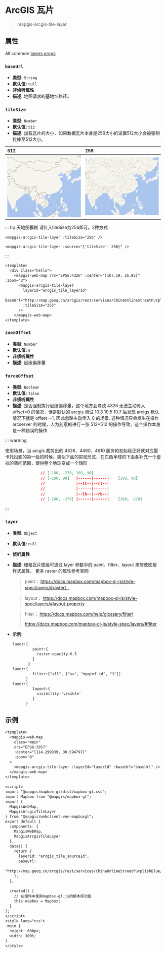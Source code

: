 # ArcGIS 瓦片

> mapgis-arcgis-tile-layer

## 属性

All common [layers props](/api/Layers/README.md#props)

### `baseUrl`

- **类型:** `String`
- **默认值:** `null`
- **非侦听属性**
- **描述:** 地图请求的基地址路径。

### `tileSize`
 - **类型:** `Number`
- **默认值:** `512`
- **描述:** 加载瓦片的大小，如果数据瓦片本身是256大小的设置512大小会被强制拉伸至512大小。

| 512                     | 256                     |
| :---------------------- | :---------------------- |
| ![512](../tile/512.png) | ![256](../tile/256.png) |

::: tip 天地图模糊
请传入tileSize为256即可，2种方式
``` vue
<mapgis-arcgis-tile-layer :tileSize="256" />
```
``` vue
<mapgis-arcgis-tile-layer :source="{'tileSize': 256}" />
```
:::

``` vue
<template>
  <div class="hello">
    <mapgis-web-map crs="EPSG:4326" :center="[107.19, 26.85]" :zoom="3">
      <mapgis-arcgis-tile-layer
        layerId="arcgis_tile_layerId"
        baseUrl="http://map.geoq.cn/arcgis/rest/services/ChinaOnlineStreetPurplishBlue/MapServer"
        :tileSize="256"
      />
    </mapgis-web-map>
</template>
```

### `zoomOffset`

- **类型:** `Number`
- **默认值:** `0`
- **非侦听属性**
- **描述:** 层级偏移量

### `forceOffset`

- **类型:** `Boolean`
- **默认值:** `false`
- **非侦听属性**
- **描述:** 是否强制执行层级偏移量，这个地方会导致 4326 无法主动传入 offset=0 的情况，但是默认的 arcgis 测试 10.3 10.5 10.7 后发现 arcigs 默认情况下就是 offset=-1, 因此忽略主动传入 0 的场景. 这种情况只会发生在操作 arcserver 的时候，人为刻意的进行一张 512\*512 的操作导致，这个操作本身是一种错误的操作

::: warning

使用场景，当 arcgis 裁剪出的 4326、4490、4610 服务的初始级正好就对应墨卡托投影的第一级的时候。类似下面的实现形式，在东西半球的下面各补充一个虚拟的空间范围，使得整个地球变成一个矩形

```json
                // [-180, -270, 180, 90]
                // [-180, 90]   |------|------|    [180, 90]
                //              |--lt--|--rt--|
                //              |------|------|
                //              |--lb--|--rb--|
                // [-180, -270] |------|------|    [180, -270]
```

:::

### `layer`

- **类型:** `Object`
- **默认值:** `null`
- **侦听属性**
- **描述:**
  栅格瓦片图层可通过 layer 参数中的 paint、filter、layout 来修改图层样式属性，
  更多 raster 的属性参考官网

  > paint：
  > https://docs.mapbox.com/mapbox-gl-js/style-spec/layers/#raster）

  > layout：
  > https://docs.mapbox.com/mapbox-gl-js/style-spec/layers/#layout-property

  > filter：
  > https://docs.mapbox.com/help/glossary/filter/
  >
  > https://docs.mapbox.com/mapbox-gl-js/style-spec/layers/#filter

- **示例:**
  ```
  layer:{
           paint:{
             raster-opacity:0.5
           }
         }
  layer:{
           filter:["all", ["==", "mpginf_id", "1"]]
        }
  layer:{
           layout:{
             visibility:'visible'
           }
        }
  ```

## 示例

```vue
<template>
  <mapgis-web-map
    class="main"
    crs="EPSG:3857"
    :center="[114.299039, 30.594797]"
    :zoom="8"
  >
    <mapgis-arcgis-tile-layer :layerId="layerId" :baseUrl="baseUrl" />
  </mapgis-web-map>
</template>

<script>
import "@mapgis/mapbox-gl/dist/mapbox-gl.css";
import Mapbox from "@mapgis/mapbox-gl";
import {
  MapgisWebMap,
  MapgisArcgisTileLayer
} from "@mapgis/webclient-vue-mapboxgl";
export default {
  components: {
    MapgisWebMap,
    MapgisArcgisTileLayer
  },
  data() {
    return {
      layerId: "arcgis_tile_sourceId",
      baseUrl:
        "http://map.geoq.cn/arcgis/rest/services/ChinaOnlineStreetPurplishBlue/MapServer"
    };
  },

  created() {
    // 在组件中使用mapbox-gl.js的脚本库功能
    this.mapbox = Mapbox;
  }
};
</script>
<style lang="css">
.main {
  height: 600px;
  width: 100%;
}
</style>
```

